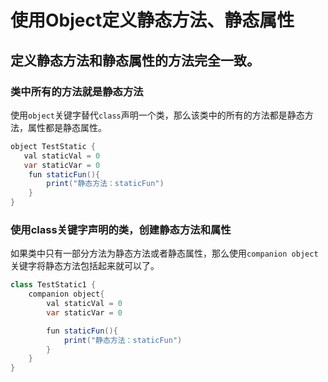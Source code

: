 # 使用Object定义静态方法、静态属性

## 定义静态方法和静态属性的方法完全一致。

### 类中所有的方法就是静态方法

使用`object`关键字替代`class`声明一个类，那么该类中的所有的方法都是静态方法，属性都是静态属性。


```java
object TestStatic {
   val staticVal = 0
   var staticVar = 0
    fun staticFun(){
        print("静态方法：staticFun")
    }
}
```

### 使用class关键字声明的类，创建静态方法和属性

如果类中只有一部分方法为静态方法或者静态属性，那么使用`companion object`关键字将静态方法包括起来就可以了。


```java
class TestStatic1 {
    companion object{
        val staticVal = 0
        var staticVar = 0

        fun staticFun(){
            print("静态方法：staticFun")
        }
    }
}
```

